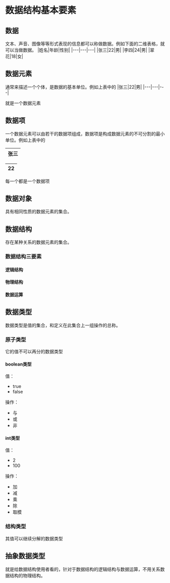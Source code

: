 # 数据结构基本要素

## 数据
文本、声音、图像等等形式表现的信息都可以称做数据。例如下面的二维表格，就可以当做数据。
|姓名|年龄|性别|
|---|---|---|
|张三|22|男|
|李四|24|男|
|翠花|18|女|

## 数据元素
通常来描述一个个体，是数据的基本单位。例如上表中的
|张三|22|男|
|---|---|---|

就是一个数据元素

## 数据项
一个数据元素可以由若干的数据项组成，数据项是构成数据元素的不可分割的最小单位。例如上表中的

|张三|
|---|

|22|
|---|
每一个都是一个数据项

## 数据对象
具有相同性质的数据元素的集合。

## 数据结构
存在某种关系的数据元素的集合。

### 数据结构三要素
#### 逻辑结构
#### 物理结构
#### 数据运算

## 数据类型
数据类型是值的集合，和定义在此集合上一组操作的总称。
### 原子类型
它的值不可以再分的数据类型

#### boolean类型
值：
- true
- false

操作：
- 与
- 或
- 非

#### int类型
值：
- 2
- 100

操作：
- 加
- 减
- 乘
- 除
- 取模

### 结构类型
其值可以继续分解的数据类型

## 抽象数据类型
就是给数据结构使用者看的，针对于数据结构的逻辑结构与数据运算，不用关系数据结构的物理结构。

